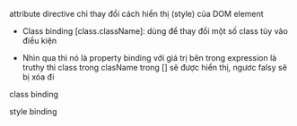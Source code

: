 attribute directive chỉ thay đổi cách hiển thị (style) của DOM element

- Class binding [class.className]: dùng để thay đổi một số class tùy vào điều kiện

- Nhìn qua thì nó là property binding với giá trị bên trong expression là truthy thì class trong clasName
 trong [] sẽ được hiển thị, ngươc falsy sẽ bị xóa đi 


class binding

style binding
